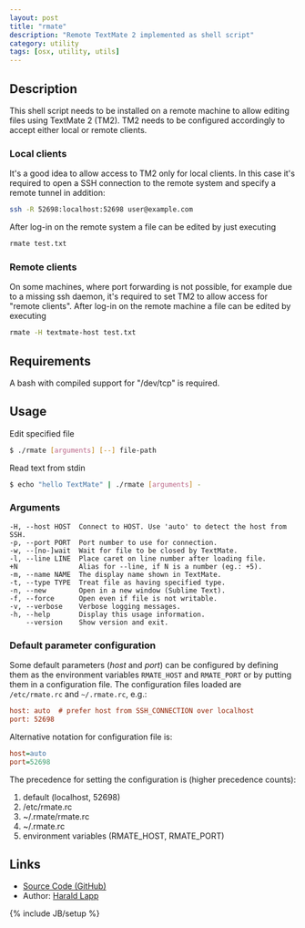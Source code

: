 ```yaml
---
layout: post
title: "rmate"
description: "Remote TextMate 2 implemented as shell script"
category: utility
tags: [osx, utility, utils]
---
```


## Description

This shell script needs to be installed on a remote machine to allow editing files
using TextMate 2 (TM2). TM2 needs to be configured accordingly to accept either local
or remote clients.

### Local clients

It's a good idea to allow access to TM2 only for local clients. In this case it's required
to open a SSH connection to the remote system and specify a remote tunnel in addition:

```bash
ssh -R 52698:localhost:52698 user@example.com
```

After log-in on the remote system a file can be edited by just executing

```bash
rmate test.txt
```

### Remote clients

On some machines, where port forwarding is not possible, for example due to a missing ssh
daemon, it's required to set TM2 to allow access for "remote clients". After log-in on the
remote machine a file can be edited by executing

```bash
rmate -H textmate-host test.txt
```

## Requirements

A bash with compiled support for "/dev/tcp" is required.

## Usage

Edit specified file

```bash
$ ./rmate [arguments] [--] file-path
```

Read text from stdin

```bash
$ echo "hello TextMate" | ./rmate [arguments] -
```

### Arguments

    -H, --host HOST  Connect to HOST. Use 'auto' to detect the host from SSH.
    -p, --port PORT  Port number to use for connection.
    -w, --[no-]wait  Wait for file to be closed by TextMate.
    -l, --line LINE  Place caret on line number after loading file.
    +N               Alias for --line, if N is a number (eg.: +5).
    -m, --name NAME  The display name shown in TextMate.
    -t, --type TYPE  Treat file as having specified type.
    -n, --new        Open in a new window (Sublime Text).
    -f, --force      Open even if file is not writable.
    -v, --verbose    Verbose logging messages.
    -h, --help       Display this usage information.
        --version    Show version and exit.

### Default parameter configuration

Some default parameters (_host_ and _port_) can be configured by defining them
as the environment variables `RMATE_HOST` and `RMATE_PORT` or by putting them
in a configuration file. The configuration files loaded are `/etc/rmate.rc`
and `~/.rmate.rc`, e.g.:

```ini
host: auto  # prefer host from SSH_CONNECTION over localhost
port: 52698
```

Alternative notation for configuration file is:

```ini
host=auto
port=52698
```

The precedence for setting the configuration is (higher precedence counts):

1. default (localhost, 52698)
2. /etc/rmate.rc
3. ~/.rmate/rmate.rc
4. ~/.rmate.rc
5. environment variables (RMATE\_HOST, RMATE\_PORT)

## Links

* [Source Code (GitHub)](https://github.com/aurora/rmate)
* Author: [Harald Lapp](https://github.com/aurora)

{% include JB/setup %}
